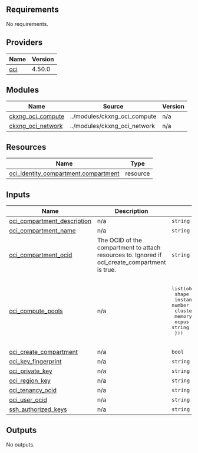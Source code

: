 <!-- BEGIN_TF_DOCS -->
## Requirements

No requirements.

## Providers

| Name | Version |
|------|---------|
| <a name="provider_oci"></a> [oci](#provider\_oci) | 4.50.0 |

## Modules

| Name | Source | Version |
|------|--------|---------|
| <a name="module_ckxng_oci_compute"></a> [ckxng\_oci\_compute](#module\_ckxng\_oci\_compute) | ../modules/ckxng_oci_compute | n/a |
| <a name="module_ckxng_oci_network"></a> [ckxng\_oci\_network](#module\_ckxng\_oci\_network) | ../modules/ckxng_oci_network | n/a |

## Resources

| Name | Type |
|------|------|
| [oci_identity_compartment.compartment](https://registry.terraform.io/providers/hashicorp/oci/latest/docs/resources/identity_compartment) | resource |

## Inputs

| Name | Description | Type | Default | Required |
|------|-------------|------|---------|:--------:|
| <a name="input_oci_compartment_description"></a> [oci\_compartment\_description](#input\_oci\_compartment\_description) | n/a | `string` | `"default description"` | no |
| <a name="input_oci_compartment_name"></a> [oci\_compartment\_name](#input\_oci\_compartment\_name) | n/a | `string` | `"tfdeploy"` | no |
| <a name="input_oci_compartment_ocid"></a> [oci\_compartment\_ocid](#input\_oci\_compartment\_ocid) | The OCID of the compartment to attach resources to.  Ignored if oci\_create\_compartment is true. | `string` | `""` | no |
| <a name="input_oci_compute_pools"></a> [oci\_compute\_pools](#input\_oci\_compute\_pools) | n/a | <pre>list(object({<br>    shape          = string<br>    instance_count = number<br>    cluster_name   = string<br>    memory_in_gbs  = string<br>    ocpus          = string<br>  }))</pre> | <pre>[<br>  {<br>    "cluster_name": "cluster-a1",<br>    "instance_count": 3,<br>    "memory_in_gbs": 6,<br>    "ocpus": 1,<br>    "shape": "VM.Standard.A1.Flex"<br>  }<br>]</pre> | no |
| <a name="input_oci_create_compartment"></a> [oci\_create\_compartment](#input\_oci\_create\_compartment) | n/a | `bool` | `true` | no |
| <a name="input_oci_key_fingerprint"></a> [oci\_key\_fingerprint](#input\_oci\_key\_fingerprint) | n/a | `string` | n/a | yes |
| <a name="input_oci_private_key"></a> [oci\_private\_key](#input\_oci\_private\_key) | n/a | `string` | n/a | yes |
| <a name="input_oci_region_key"></a> [oci\_region\_key](#input\_oci\_region\_key) | n/a | `string` | `"phx"` | no |
| <a name="input_oci_tenancy_ocid"></a> [oci\_tenancy\_ocid](#input\_oci\_tenancy\_ocid) | n/a | `string` | n/a | yes |
| <a name="input_oci_user_ocid"></a> [oci\_user\_ocid](#input\_oci\_user\_ocid) | n/a | `string` | n/a | yes |
| <a name="input_ssh_authorized_keys"></a> [ssh\_authorized\_keys](#input\_ssh\_authorized\_keys) | n/a | `string` | n/a | yes |

## Outputs

No outputs.
<!-- END_TF_DOCS -->